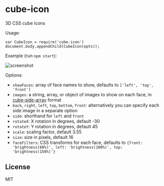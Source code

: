 # cube-icon

3D CSS cube icons

Usage:

    var CubeIcon = require('cube-icon')
    document.body.appendChild(CubeIcon(opts));

Example (run `npm start`):

![screenshot](http://i.imgur.com/CQVnwle.png "Screenshot")

Options:

* `showFaces`: array of face names to show, defaults to `['left', 'top', 'front']`
* `images`: a string, array, or object of images to show on each face, in [cube-side-array](https://github.com/deathcap/cube-side-array) format
* `back`, `right`, `left`, `top`, `bottom`, `front`: alternatively you can specify each side image in a separate option
* `side`: shorthand for `left` and `front`
* `rotateX`: X rotation in degrees, default -30
* `rotateY`: Y rotation in degrees, default 45
* `scale`: scaling factor, default 3.55
* `size`: size in pixels, default 16
* `faceFilters`: CSS transforms for each face, defaults to `{front: 'brightness(60%)', left: 'brightness(100%)', top: 'brightness(150%)'}`

## License

MIT

